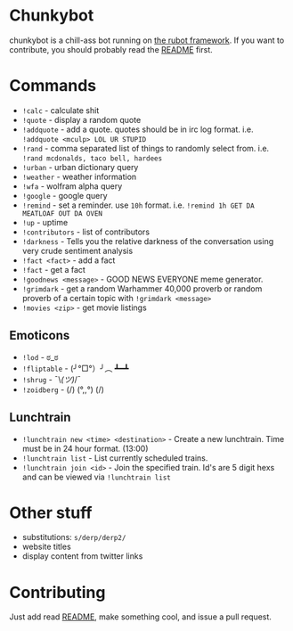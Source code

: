 Chunkybot
=========

chunkybot is a chill-ass bot running on [the rubot framework](http://github.com/thorncp/rubot). If you want to contribute,
you should probably read the [README](https://github.com/thorncp/rubot/blob/master/README.md) first.

Commands
========

- `!calc` - calculate shit
- `!quote` - display a random quote
- `!addquote` - add a quote. quotes should be in irc log format. i.e. `!addquote <mculp> LOL UR STUPID`
- `!rand` - comma separated list of things to randomly select from. i.e. `!rand mcdonalds, taco bell, hardees`
- `!urban` - urban dictionary query
- `!weather` - weather information
- `!wfa` - wolfram alpha query
- `!google` - google query
- `!remind` - set a reminder. use `10h` format. i.e. `!remind 1h GET DA MEATLOAF OUT DA OVEN`
- `!up` - uptime
- `!contributors` - list of contributors
- `!darkness` - Tells you the relative darkness of the conversation using very crude sentiment analysis
- `!fact <fact>` - add a fact
- `!fact` - get a fact
- `!goodnews <message>` - GOOD NEWS EVERYONE meme generator.
- `!grimdark` - get a random Warhammer 40,000 proverb or random proverb of a certain topic with `!grimdark <message>`
- `!movies <zip>` - get movie listings

## Emoticons
- `!lod` - ಠ_ಠ
- `!fliptable` - (╯°□°）╯︵ ┻━┻
- `!shrug` - ¯\\_(ツ)_/¯
- `!zoidberg` - (\/) (°,,°) (\/)

## Lunchtrain
- `!lunchtrain new <time> <destination>` - Create a new lunchtrain.
Time must be in 24 hour format. (13:00)
- `!lunchtrain list` - List currently scheduled trains.
- `!lunchtrain join <id>` - Join the specified train. Id's are 5 digit
hexs and can be viewed via `!lunchtrain list`
 

Other stuff
===========

- substitutions: `s/derp/derp2/`
- website titles
- display content from twitter links

Contributing
============

Just add read [README](https://github.com/thorncp/rubot/blob/master/README.md), make something cool, and issue a pull request.


